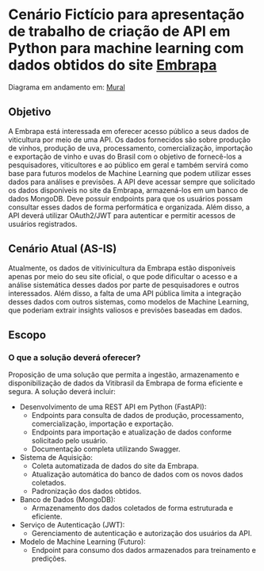 
# Cenário Fictício para apresentação de trabalho de criação de API em Python para machine learning com dados obtidos do site [Embrapa](http://vitibrasil.cnpuv.embrapa.br/)

Diagrama em andamento em: [Mural](https://app.mural.co/t/albani7053/m/albani7053/1716660061141/d6594a4e452e806fcaf10853022011bdb385ae7a?sender=uf7449aba5082740e08ea2944)

## Objetivo 
A Embrapa está interessada em oferecer acesso público a seus dados de viticultura por meio de uma API. Os dados fornecidos são sobre produção de vinhos, produção de uva, processamento, comercialização, importação e exportação de vinho e uvas do Brasil com o objetivo de fornecê-los a pesquisadores, viticultores e ao público em geral e também servirá como base para futuros modelos de Machine Learning que podem utilizar esses dados para análises e previsões.
A API deve acessar sempre que solicitado os dados disponíveis no site da Embrapa, armazená-los em um banco de dados MongoDB. Deve possuir endpoints para que os usuários possam consultar esses dados de forma performática e organizada.
Além disso, a API deverá utilizar OAuth2/JWT para autenticar e permitir acessos de usuários registrados.

## Cenário Atual (AS-IS)
Atualmente, os dados de vitivinicultura da Embrapa estão disponíveis apenas por meio do seu site oficial, o que pode dificultar o acesso e a análise sistemática desses dados por parte de pesquisadores e outros interessados. 
Além disso, a falta de uma API pública limita a integração desses dados com outros sistemas, como modelos de Machine Learning, que poderiam extrair insights valiosos e previsões baseadas em dados.

## Escopo
### O que a solução deverá oferecer?
Proposição de uma solução que permita a ingestão, armazenamento e disponibilização de dados da Vitibrasil da Embrapa de forma eficiente e segura. A solução deverá incluir:
- Desenvolvimento de uma REST API em Python (FastAPI):
  - Endpoints para consulta de dados de produção, processamento, comercialização, importação e exportação.
  - Endpoints para importação e atualização de dados conforme solicitado pelo usuário.
  - Documentação completa utilizando Swagger.
- Sistema de Aquisição:
  - Coleta automatizada de dados do site da Embrapa.
  - Atualização automática do banco de dados com os novos dados coletados.
  - Padronização dos dados obtidos.
- Banco de Dados (MongoDB):
  - Armazenamento dos dados coletados de forma estruturada e eficiente. 
- Serviço de Autenticação (JWT):
  - Gerenciamento de autenticação e autorização dos usuários da API.
- Modelo de Machine Learning (Futuro):
  - Endpoint para consumo dos dados armazenados para treinamento e predições.


